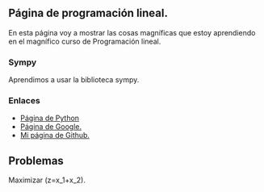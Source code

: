 <script src='https://cdn.mathjax.org/mathjax/latest/MathJax.js?config=TeX-AMS-MML_HTMLorMML'></script>

## Página de programación lineal.

En esta página voy a mostrar las cosas magníficas que estoy aprendiendo en el 
magnífico curso de Programación lineal.

### Sympy

Aprendimos a usar la biblioteca sympy.

### Enlaces

- [Página de Python](https://www.python.org/)
- [Página de Google.](https://www.google.com/)
- [Mi página de Github.](https://adriyaspik.github.io/programacion_lineal/)

## Problemas

Maximizar \(z=x_1+x_2\).